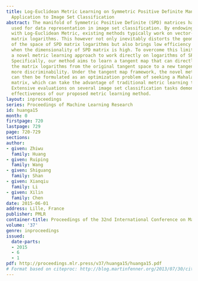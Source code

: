 ```yaml
---
title: Log-Euclidean Metric Learning on Symmetric Positive Definite Manifold with
  Application to Image Set Classification
abstract: The manifold of Symmetric Positive Definite (SPD) matrices has been successfully
  used for data representation in image set classification. By endowing the SPD manifold
  with Log-Euclidean Metric, existing methods typically work on vector-forms of SPD
  matrix logarithms. This however not only inevitably distorts the geometrical structure
  of the space of SPD matrix logarithms but also brings low efficiency especially
  when the dimensionality of SPD matrix is high. To overcome this limitation, we propose
  a novel metric learning approach to work directly on logarithms of SPD matrices.
  Specifically, our method aims to learn a tangent map that can directly transform
  the matrix logarithms from the original tangent space to a new tangent space of
  more discriminability. Under the tangent map framework, the novel metric learning
  can then be formulated as an optimization problem of seeking a Mahalanobis-like
  matrix, which can take the advantage of traditional metric learning techniques.
  Extensive evaluations on several image set classification tasks demonstrate the
  effectiveness of our proposed metric learning method.
layout: inproceedings
series: Proceedings of Machine Learning Research
id: huanga15
month: 0
firstpage: 720
lastpage: 729
page: 720-729
sections: 
author:
- given: Zhiwu
  family: Huang
- given: Ruiping
  family: Wang
- given: Shiguang
  family: Shan
- given: Xianqiu
  family: Li
- given: Xilin
  family: Chen
date: 2015-06-01
address: Lille, France
publisher: PMLR
container-title: Proceedings of the 32nd International Conference on Machine Learning
volume: '37'
genre: inproceedings
issued:
  date-parts:
  - 2015
  - 6
  - 1
pdf: http://proceedings.mlr.press/v37/huanga15/huanga15.pdf
# Format based on citeproc: http://blog.martinfenner.org/2013/07/30/citeproc-yaml-for-bibliographies/
---
```

